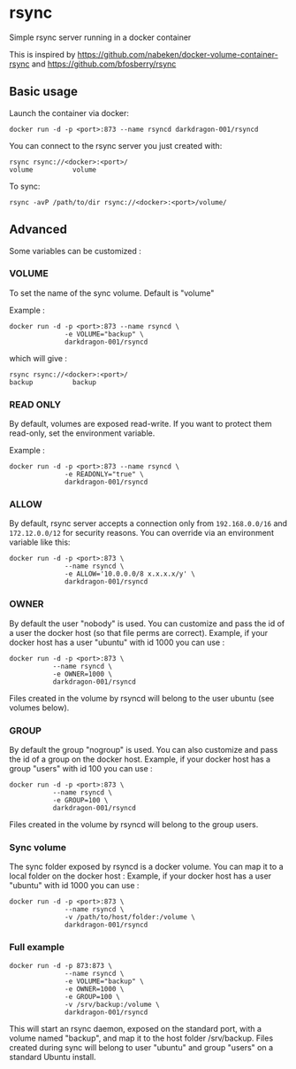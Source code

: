 rsync
=====

Simple rsync server running in a docker container

This is inspired by https://github.com/nabeken/docker-volume-container-rsync and https://github.com/bfosberry/rsync

## Basic usage

Launch the container via docker:
```
docker run -d -p <port>:873 --name rsyncd darkdragon-001/rsyncd
```

You can connect to the rsync server you just created with:

```
rsync rsync://<docker>:<port>/
volume          volume
```

To sync:

```
rsync -avP /path/to/dir rsync://<docker>:<port>/volume/
```

## Advanced

Some variables can be customized :

### VOLUME
To set the name of the sync volume. Default is "volume"

Example :
```
docker run -d -p <port>:873 --name rsyncd \
              -e VOLUME="backup" \
              darkdragon-001/rsyncd
```
which will give :
```
rsync rsync://<docker>:<port>/
backup          backup
```

### READ ONLY
By default, volumes are exposed read-write. If you want to protect them read-only, set the environment variable.

Example :
```
docker run -d -p <port>:873 --name rsyncd \
              -e READONLY="true" \
              darkdragon-001/rsyncd
```

### ALLOW
By default, rsync server accepts a connection only from `192.168.0.0/16` and `172.12.0.0/12` for security reasons.
You can override via an environment variable like this:

```
docker run -d -p <port>:873 \
              --name rsyncd \
              -e ALLOW='10.0.0.0/8 x.x.x.x/y' \
              darkdragon-001/rsyncd
```

### OWNER
By default the user "nobody" is used. You can customize and pass the id of a user the docker host (so that file perms are correct).
Example, if your docker host has a user "ubuntu" with id 1000 you can use :
```
docker run -d -p <port>:873 \
           --name rsyncd \
           -e OWNER=1000 \
           darkdragon-001/rsyncd
```
Files created in the volume by rsyncd will belong to the user ubuntu (see volumes below).

### GROUP
By default the group "nogroup" is used. You can also customize and pass the id of a group on the docker host.
Example, if your docker host has a group "users" with id 100 you can use :
```
docker run -d -p <port>:873 \
           --name rsyncd \
           -e GROUP=100 \
           darkdragon-001/rsyncd
```
Files created in the volume by rsyncd will belong to the group users.

### Sync volume
The sync folder exposed by rsyncd is a docker volume. You can map it to a local folder on the docker host :
Example, if your docker host has a user "ubuntu" with id 1000 you can use :
```
docker run -d -p <port>:873 \
              --name rsyncd \
              -v /path/to/host/folder:/volume \
              darkdragon-001/rsyncd
```

### Full example
```
docker run -d -p 873:873 \
              --name rsyncd \
              -e VOLUME="backup" \
              -e OWNER=1000 \
              -e GROUP=100 \
              -v /srv/backup:/volume \
              darkdragon-001/rsyncd
```
This will start an rsync daemon, exposed on the standard port, with a volume named "backup", and map it to the host folder /srv/backup. Files created during sync will belong to user "ubuntu" and group "users" on a standard Ubuntu install.

